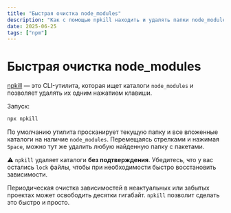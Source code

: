```yaml
---
title: "Быстрая очистка node_modules"
description: "Как с помощью npkill находить и удалять папки node_modules одним нажатием — освобождая гигабайты дискового пространства за пару минут."
date: 2025-06-25
tags: ["npm"]
---
```


# Быстрая очистка node_modules

[npkill](https://www.npmjs.com/package/npkill) — это CLI-утилита, которая ищет каталоги `node_modules` и позволяет удалять их одним нажатием клавиши.

Запуск:

```bash
npx npkill
```

По умолчанию утилита просканирует текущую папку и все вложенные каталоги на наличие `node_modules`. Перемещаясь стрелками и нажимая `Space`, можно тут же удалить любую найденную папку с пакетами.

⚠️ `npkill` удаляет каталоги **без подтверждения**. Убедитесь, что у вас остались `lock` файлы, чтобы при необходимости быстро восстановить зависимости.

Периодическая очистка зависимостей в неактуальных или забытых проектах может освободить десятки гигабайт. `npkill` позволит сделать это быстро и просто.
